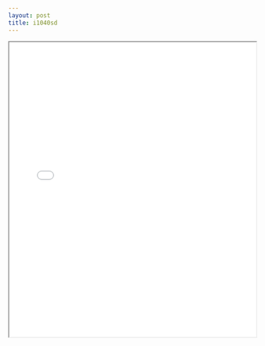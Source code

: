 ```yaml
---
layout: post
title: i1040sd
---
```


<div class="pdf-container">
<iframe src="/ea/assets/pdfs/misc/i1040sd.pdf" height="600" width="100%" allowFullScreen="true"></iframe>
</div>


